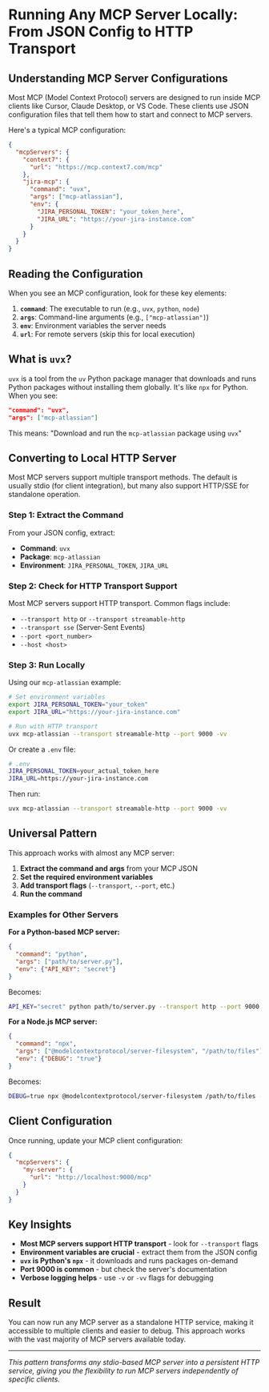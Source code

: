 # Running Any MCP Server Locally: From JSON Config to HTTP Transport

## Understanding MCP Server Configurations

Most MCP (Model Context Protocol) servers are designed to run inside MCP clients like Cursor, Claude Desktop, or VS Code. These clients use JSON configuration files that tell them how to start and connect to MCP servers.

Here's a typical MCP configuration:

```json
{
  "mcpServers": {
    "context7": {
      "url": "https://mcp.context7.com/mcp"
    },
    "jira-mcp": {
      "command": "uvx",
      "args": ["mcp-atlassian"],
      "env": {
        "JIRA_PERSONAL_TOKEN": "your_token_here",
        "JIRA_URL": "https://your-jira-instance.com"
      }
    }
  }
}
```

## Reading the Configuration

When you see an MCP configuration, look for these key elements:

1. **`command`**: The executable to run (e.g., `uvx`, `python`, `node`)
2. **`args`**: Command-line arguments (e.g., `["mcp-atlassian"]`)
3. **`env`**: Environment variables the server needs
4. **`url`**: For remote servers (skip this for local execution)

## What is `uvx`?

`uvx` is a tool from the `uv` Python package manager that downloads and runs Python packages without installing them globally. It's like `npx` for Python. When you see:

```json
"command": "uvx",
"args": ["mcp-atlassian"]
```

This means: "Download and run the `mcp-atlassian` package using `uvx`"

## Converting to Local HTTP Server

Most MCP servers support multiple transport methods. The default is usually stdio (for client integration), but many also support HTTP/SSE for standalone operation.

### Step 1: Extract the Command

From your JSON config, extract:
- **Command**: `uvx`
- **Package**: `mcp-atlassian`
- **Environment**: `JIRA_PERSONAL_TOKEN`, `JIRA_URL`

### Step 2: Check for HTTP Transport Support

Most MCP servers support HTTP transport. Common flags include:
- `--transport http` or `--transport streamable-http`
- `--transport sse` (Server-Sent Events)
- `--port <port_number>`
- `--host <host>`

### Step 3: Run Locally

Using our `mcp-atlassian` example:

```bash
# Set environment variables
export JIRA_PERSONAL_TOKEN="your_token"
export JIRA_URL="https://your-jira-instance.com"

# Run with HTTP transport
uvx mcp-atlassian --transport streamable-http --port 9000 -vv
```

Or create a `.env` file:
```bash
# .env
JIRA_PERSONAL_TOKEN=your_actual_token_here
JIRA_URL=https://your-jira-instance.com
```

Then run:
```bash
uvx mcp-atlassian --transport streamable-http --port 9000 -vv
```

## Universal Pattern

This approach works with almost any MCP server:

1. **Extract the command and args** from your MCP JSON
2. **Set the required environment variables**
3. **Add transport flags** (`--transport`, `--port`, etc.)
4. **Run the command**

### Examples for Other Servers

**For a Python-based MCP server:**
```json
{
  "command": "python",
  "args": ["path/to/server.py"],
  "env": {"API_KEY": "secret"}
}
```

Becomes:
```bash
API_KEY="secret" python path/to/server.py --transport http --port 9000
```

**For a Node.js MCP server:**
```json
{
  "command": "npx",
  "args": ["@modelcontextprotocol/server-filesystem", "/path/to/files"],
  "env": {"DEBUG": "true"}
}
```

Becomes:
```bash
DEBUG=true npx @modelcontextprotocol/server-filesystem /path/to/files --transport http --port 9000
```

## Client Configuration

Once running, update your MCP client configuration:

```json
{
  "mcpServers": {
    "my-server": {
      "url": "http://localhost:9000/mcp"
    }
  }
}
```

## Key Insights

- **Most MCP servers support HTTP transport** - look for `--transport` flags
- **Environment variables are crucial** - extract them from the JSON config
- **`uvx` is Python's `npx`** - it downloads and runs packages on-demand
- **Port 9000 is common** - but check the server's documentation
- **Verbose logging helps** - use `-v` or `-vv` flags for debugging

## Result

You can now run any MCP server as a standalone HTTP service, making it accessible to multiple clients and easier to debug. This approach works with the vast majority of MCP servers available today.

---

*This pattern transforms any stdio-based MCP server into a persistent HTTP service, giving you the flexibility to run MCP servers independently of specific clients.* 